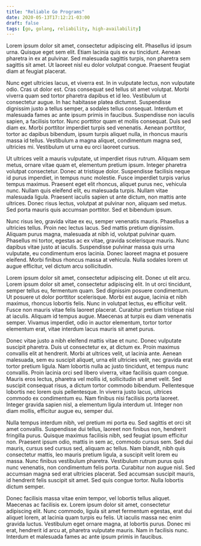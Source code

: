 ```yaml
---
title: "Reliable Go Programs"
date: 2020-05-13T17:12:21-03:00
draft: false
tags: [go, golang, reliability, high-availability]
---
```


Lorem ipsum dolor sit amet, consectetur adipiscing elit. Phasellus id ipsum urna. Quisque eget sem elit. Etiam lacinia quis ex eu tincidunt. Aenean pharetra in ex at pulvinar. Sed malesuada sagittis turpis, non pharetra sem sagittis sit amet. Ut laoreet nisl eu dolor volutpat congue. Praesent feugiat diam at feugiat placerat.

Nunc eget ultricies lacus, et viverra est. In in vulputate lectus, non vulputate odio. Cras ut dolor est. Cras consequat sed tellus sit amet volutpat. Morbi viverra quam sed tortor pharetra dapibus et id leo. Vestibulum ut consectetur augue. In hac habitasse platea dictumst. Suspendisse dignissim justo a tellus semper, a sodales tellus consequat. Interdum et malesuada fames ac ante ipsum primis in faucibus. Suspendisse non iaculis sapien, a facilisis tortor. Nunc porttitor quam et mollis consequat. Duis sed diam ex. Morbi porttitor imperdiet turpis sed venenatis. Aenean porttitor, tortor ac dapibus bibendum, ipsum turpis aliquet nulla, in rhoncus mauris massa id tellus. Vestibulum a magna aliquet, condimentum magna sed, ultricies mi. Vestibulum ut urna eu orci laoreet cursus.

Ut ultrices velit a mauris vulputate, ut imperdiet risus rutrum. Aliquam sem metus, ornare vitae quam et, elementum pretium ipsum. Integer pharetra volutpat consectetur. Donec at tristique dolor. Suspendisse facilisis neque id purus imperdiet, in tempus nunc molestie. Fusce imperdiet turpis varius tempus maximus. Praesent eget elit rhoncus, aliquet purus nec, vehicula nunc. Nullam quis eleifend elit, eu malesuada turpis. Nullam vitae malesuada ligula. Praesent iaculis sapien ut ante dictum, non mattis ante ultrices. Donec risus lectus, volutpat at pulvinar non, aliquam sed metus. Sed porta mauris quis accumsan porttitor. Sed et bibendum ipsum.

Nunc risus leo, gravida vitae ex eu, semper venenatis mauris. Phasellus a ultricies tellus. Proin nec lectus lacus. Sed mattis pretium dignissim. Aliquam purus magna, malesuada at nibh id, volutpat pulvinar quam. Phasellus mi tortor, egestas ac ex vitae, gravida scelerisque mauris. Nunc dapibus vitae justo at iaculis. Suspendisse pulvinar massa quis urna vulputate, eu condimentum eros lacinia. Donec laoreet magna et posuere eleifend. Morbi finibus rhoncus massa at vehicula. Nulla sodales lorem ut augue efficitur, vel dictum arcu sollicitudin.

Lorem ipsum dolor sit amet, consectetur adipiscing elit. Donec ut elit arcu. Lorem ipsum dolor sit amet, consectetur adipiscing elit. In ut orci tincidunt, semper tellus eu, fermentum quam. Sed dignissim posuere condimentum. Ut posuere ut dolor porttitor scelerisque. Morbi est augue, lacinia et nibh maximus, rhoncus lobortis felis. Nunc in volutpat lectus, eu efficitur velit. Fusce non mauris vitae felis laoreet placerat. Curabitur pretium tristique nisl at iaculis. Aliquam id tempus augue. Maecenas at turpis eu diam venenatis semper. Vivamus imperdiet, odio in auctor elementum, tortor tortor elementum erat, vitae interdum lacus mauris sit amet purus.

Donec vitae justo a nibh eleifend mattis vitae et nunc. Donec vulputate suscipit pharetra. Duis ut consectetur ex, at dictum ex. Proin maximus convallis elit at hendrerit. Morbi at ultrices velit, ut lacinia ante. Aenean malesuada, sem eu suscipit aliquet, urna elit ultricies velit, nec gravida erat tortor pretium ligula. Nam lobortis nulla ac justo tincidunt, et tempus nunc convallis. Proin lacinia orci sed libero viverra, vitae facilisis quam congue. Mauris eros lectus, pharetra vel mollis id, sollicitudin sit amet velit. Sed suscipit consequat risus, a dictum tortor commodo bibendum. Pellentesque lobortis nec lorem quis pellentesque. In viverra justo lacus, ultrices commodo ex condimentum eu. Nam finibus nisi facilisis porta laoreet. Integer gravida sapien nisl, a elementum ligula interdum ut. Integer non diam mollis, efficitur augue eu, semper dui.

Nulla tempus interdum nibh, vel pretium mi porta eu. Sed sagittis et orci sit amet convallis. Suspendisse dui tellus, laoreet non finibus non, hendrerit fringilla purus. Quisque maximus facilisis nibh, sed feugiat ipsum efficitur non. Praesent ipsum odio, mattis in sem ac, commodo cursus sem. Sed dui mauris, cursus sed cursus sed, aliquam ac tellus. Nam blandit, nibh quis consectetur mattis, leo mauris pretium ligula, a suscipit velit lorem eu massa. Nunc finibus vestibulum pharetra. Vestibulum rutrum purus quis nunc venenatis, non condimentum felis porta. Curabitur non augue nisl. Sed accumsan magna sed erat ultricies placerat. Sed accumsan suscipit mauris, id hendrerit felis suscipit sit amet. Sed quis congue tortor. Nulla lobortis dictum semper.

Donec facilisis massa vitae enim tempor, vel lobortis tellus aliquet. Maecenas ac facilisis ex. Lorem ipsum dolor sit amet, consectetur adipiscing elit. Nunc commodo, ligula sit amet fermentum egestas, erat dui aliquet lorem, at lacinia quam turpis eu felis. Ut iaculis massa nec enim gravida luctus. Vestibulum eget ornare magna, at lobortis purus. Donec mi erat, hendrerit id arcu at, pharetra vulputate mauris. Nam in facilisis nunc. Interdum et malesuada fames ac ante ipsum primis in faucibus. 